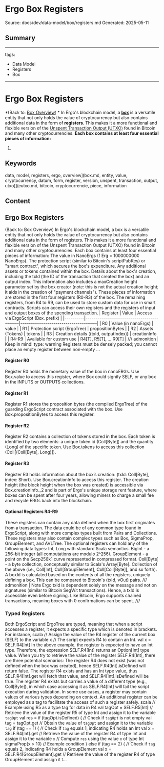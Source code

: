 # Ergo Box Registers
Source: docs/dev/data-model/box/registers.md
Generated: 2025-05-11

## Summary
---
tags:
  - Data Model
  - Registers
  - Box
---

# Ergo Box Registers

*(Back to: [Box Overview](box.md)) * In Ergo's blockchain model, a [**box**](box.md) is a versatile entity that not only holds the value of cryptocurrency but also contains additional data in the form of **registers**. This makes it a more functional and flexible version of the [Unspent Transaction Output (UTXO)](eutxo.md) found in Bitcoin and many other cryptocurrencies. **Each box contains at least four essential pieces of information:**

1.

## Keywords
data, model, registers, ergo, overview](box.md, entity, value, cryptocurrency, datum, form, register, version, unspent, transaction, output, utxo)](eutxo.md, bitcoin, cryptocurrencie, piece, information

## Content
## Ergo Box Registers
(Back to: Box Overview)
In Ergo's blockchain model, a box is a versatile entity that not only holds the value of cryptocurrency but also contains additional data in the form of registers. This makes it a more functional and flexible version of the Unspent Transaction Output (UTXO) found in Bitcoin and many other cryptocurrencies.
Each box contains at least four essential pieces of information:
The value in NanoErgs (1 Erg = 1000000000 NanoErgs).
The protection script (similar to Bitcoin's scriptPubKey) or "smart contract", which secures the box's expenditure.
Any additional assets or tokens contained within the box.
Details about the box's creation, including the txId (the ID of the transaction that created the box) and an output index. This information also includes a maxCreation height parameter set by the box creator (note: this is not the actual creation height; it aids in the creation of "payment channels").
These pieces of information are stored in the first four registers (R0-R3) of the box. The remaining registers, from R4 to R9, can be used to store custom data for use in smart contracts. Scripts can access their own registers and the registers of input and output boxes of the spending transaction.
| Register | Value                                      | Access via ErgoScript (Box. prefix) |
|----------|--------------------------------------------|---------------------------------------|
| R0       | Value (in nanoErgs)                        | value                               |
| R1       | Protection script (ErgoTree) | propositionBytes                    |
| R2       | Assets (Tokens)             | tokens                              |
| R3       | Creation details ((txId, outputIndex)) | creationInfo                        |
| R4-R9    | Available for custom use                   | R4[T], R5[T], ... R9[T]         |
/// admonition | Keep in mind!
    type: warning
Registers must be densely packed; you cannot place an empty register between non-empty ...

#### Register R0
Register R0 holds the monetary value of the box in nanoERGs. Use Box.value to access this register, where Box could signify SELF, or any box in the INPUTS or OUTPUTS collections.

#### Register R1
Register R1 stores the proposition bytes (the compiled ErgoTree) of the guarding ErgoScript contract associated with the box. Use Box.propositionBytes to access this register.

#### Register R2
Register R2 contains a collection of tokens stored in the box. Each token is identified by two elements: a unique token id (Coll[Byte]) and the quantity (Long) of the specific token. Use Box.tokens to access this collection (Coll[(Coll[Byte], Long)]).

#### Register R3
Register R3 holds information about the box’s creation: (txId: Coll[Byte], index: Short). Use Box.creationInfo to access this register. The creation height (the block height when the box was created) is accessible via Box.creationInfo._2 and is part of Ergo's unique storage rent feature, where boxes can be spent after four years, allowing miners to charge a small fee and recycle ERGs back into the blockchain.

#### Optional Registers R4-R9
These registers can contain any data defined when the box first originates from a transaction. The data could be of any common type found in ErgoScript, along with more complex types built from Pairs and Collections. These registers may also contain complex types such as Box, SigmaProp, GroupElement, and AVLTree.
The optional registers can hold any of the following data types:
Int, Long with standard Scala semantics.
BigInt - a 256-bit integer (all computations are modulo 2^256).
GroupElement - a point on the Secp256k1 curve represented in compressed format.
Coll[Byte] - a byte collection, conceptually similar to Scala's Array[Byte].
Collection of the above (i.e., Coll[Int], Coll[GroupElement], Coll[Coll[Byte]], and so forth).
A boxId is calculated based on the contents of all the registers, uniquely defining a box. This can be compared to Bitcoin's (txId, vOut) pairs.
/// admonition | Note
Ergo txId is dependent solely on the message and not on signatures (similar to Bitcoin SegWit transactions). Hence, a txId is accessible even before signing. Like Bitcoin, Ergo supports chained transactions, meaning boxes with 0 confirmations can be spent.
///

### Typed Registers
Both ErgoScript and ErgoTree are typed, meaning that when a script accesses a register, it expects a specific type which is denoted in brackets.
For instance,
scala
// Assign the value of the R4 register of the current box (SELF) to the variable x
// The script expects R4 to contain an Int.
val x = SELF.R4[Int]
In the above example, the register is expected to have an Int type. Therefore, the expression SELF.R4[Int] returns an Option[Int] type value.
When you try to retrieve the value of the register SELF.R4[Int], there are three potential scenarios:
The register R4 does not exist (was not defined when the box was created), hence SELF.R4[Int].isDefined will return false.
The register R4 exists and has an Int type value, thus SELF.R4[Int].get will fetch that value, and SELF.R4[Int].isDefined will be true.
The register R4 exists but carries a value of a different type (e.g., Coll[Byte]), in which case accessing it as SELF.R4[Int] will fail the script execution during validation.
In some use cases, a register may contain values of various types depending on context. An additional register can be employed as a tag to facilitate the access of such a register safely.
scala
// Example using R5 as a type tag for data in R4
val tagOpt = SELF.R5[Int] // Retrieve the value of the register R5 of type Int and assign it to the variable `tagOpt`
val res = if (tagOpt.isDefined) { // Check if `tagOpt` is not empty
  val tag = tagOpt.get // Obtain the value of `tagOpt` and assign it to the variable `tag`
  if (tag == 1) { // Check if `tag` equals 1, indicating R4 holds an Int
    val x = SELF.R4[Int].get // Retrieve the value of the register R4 of type Int and assign it to the variable `x`
    // Compute `res` using the value `x` of type Int
    sigmaProp(x > 10) // Example condition
  } else if (tag == 2) { // Check if `tag` equals 2, indicating R4 holds a GroupElement
    val x = SELF.R4[GroupElement].get // Retrieve the value of the register R4 of type GroupElement and assign it t...
